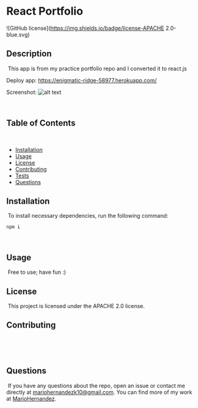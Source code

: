 # React Portfolio
![GitHub license](https://img.shields.io/badge/license-APACHE 2.0-blue.svg)
​
## Description
​
This app is from my practice portfolio repo and I converted it to react.js

Deploy app: https://enigmatic-ridge-58977.herokuapp.com/

Screenshot:
![alt text](../react_portfolio/src/images/portfolio.png)

​
## Table of Contents 
​
* [Installation](#installation)
​
* [Usage](#usage)
​
* [License](#license)
​
* [Contributing](#contributing)
​
* [Tests](#tests)
​
* [Questions](#questions)
​
## Installation
​
To install necessary dependencies, run the following command:
​
```
npm i
```
​
## Usage
​
Free to use; have fun :)
​
## License
​
This project is licensed under the APACHE 2.0 license.
  
## Contributing
​

​
## Questions
​
If you have any questions about the repo, open an issue or contact me directly at mariohernandezk10@gmail.com. You can find more of my work at [MarioHernandez](https://github.com/mariohernandezk10/note_taker).
